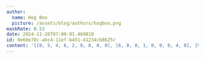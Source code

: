 ```yaml
---
author:
  name: Hog Boo
  picture: /assets/blog/authors/hogboo.png
maskRate: 0.53
date: 2024-11-26T07:00:01.469810
id: 0e60e70c-abc4-11ef-b451-41234cb8625c
content: '[[0, 5, 4, 6, 2, 9, 8, 0, 0], [6, 0, 0, 1, 0, 0, 0, 4, 0], [9, 3, 2, 7, 4, 8, 0, 0, 0], [8, 7, 0, 2, 0, 0, 9, 0, 3], [5, 2, 0, 8, 0, 0, 1, 7, 0], [0, 4, 9, 0, 0, 1, 6, 0, 0], [0, 0, 5, 3, 0, 0, 0, 9, 0], [0, 6, 0, 0, 0, 2, 0, 0, 8], [7, 9, 0, 0, 0, 0, 0, 2, 5]]'
---
```

